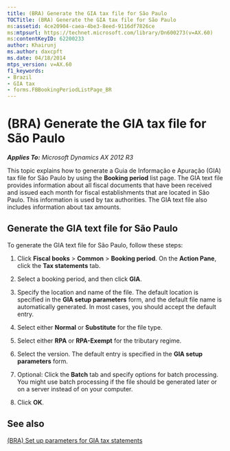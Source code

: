 ```yaml
---
title: (BRA) Generate the GIA tax file for São Paulo
TOCTitle: (BRA) Generate the GIA tax file for São Paulo
ms:assetid: 4ce20904-caea-4be3-8eed-9116df7826ce
ms:mtpsurl: https://technet.microsoft.com/library/Dn600273(v=AX.60)
ms:contentKeyID: 62200233
author: Khairunj
ms.author: daxcpft
ms.date: 04/18/2014
mtps_version: v=AX.60
f1_keywords:
- Brazil
- GIA tax
- forms.FBBookingPeriodListPage_BR
---
```


# (BRA) Generate the GIA tax file for São Paulo 


_**Applies To:** Microsoft Dynamics AX 2012 R3_

This topic explains how to generate a Guia de Informação e Apuração (GIA) tax file for São Paulo by using the **Booking period** list page. The GIA text file provides information about all fiscal documents that have been received and issued each month for fiscal establishments that are located in São Paulo. This information is used by tax authorities. The GIA text file also includes information about tax amounts.

## Generate the GIA text file for São Paulo

To generate the GIA text file for São Paulo, follow these steps:

1.  Click **Fiscal books** \> **Common** \> **Booking period**. On the **Action Pane**, click the **Tax statements** tab.

2.  Select a booking period, and then click **GIA**.

3.  Specify the location and name of the file. The default location is specified in the **GIA setup parameters** form, and the default file name is automatically generated. In most cases, you should accept the default entry.

4.  Select either **Normal** or **Substitute** for the file type.

5.  Select either **RPA** or **RPA-Exempt** for the tributary regime.

6.  Select the version. The default entry is specified in the **GIA setup parameters** form.

7.  Optional: Click the **Batch** tab and specify options for batch processing. You might use batch processing if the file should be generated later or on a server instead of on your computer.

8.  Click **OK**.

## See also

[(BRA) Set up parameters for GIA tax statements](bra-set-up-parameters-for-gia-tax-statements.md)

  


